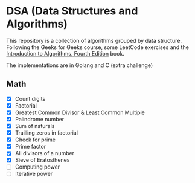 # DSA (Data Structures and Algorithms)

This repository is a collection of algorithms grouped by data structure. Following the Geeks for Geeks course, some LeetCode exercises and the [Introduction to Algorithms, Fourth Edition](https://www.amazon.com.br/Introduction-Algorithms-Fourth-Thomas-Cormen/dp/026204630X/ref=asc_df_026204630X) book.

The implementations are in Golang and C (extra challenge)

## Math

- [x] Count digits
- [x] Factorial
- [x] Greatest Common Divisor & Least Common Multiple
- [x] Palindrome number
- [x] Sum of naturals
- [x] Trailling zeros in factorial
- [x] Check for prime
- [x] Prime factor
- [x] All divisors of a number
- [x] Sieve of Eratosthenes
- [ ] Computing power
- [ ] Iterative power